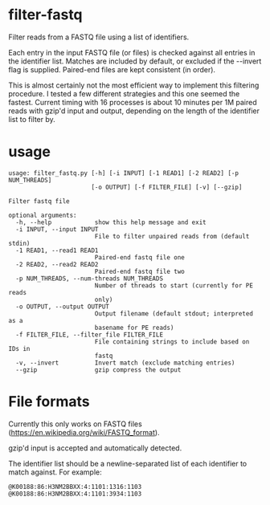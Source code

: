 # filter-fastq
Filter reads from a FASTQ file using a list of identifiers.

Each entry in the input FASTQ file (or files) is checked against all entries in the identifier list. Matches are included by default, or excluded if the --invert flag is supplied. Paired-end files are kept consistent (in order).

This is almost certainly not the most efficient way to implement this filtering procedure. I tested a few different strategies and this one seemed the fastest. Current timing with 16 processes is about 10 minutes per 1M paired reads with gzip'd input and output, depending on the length of the identifier list to filter by.

# usage 

```
usage: filter_fastq.py [-h] [-i INPUT] [-1 READ1] [-2 READ2] [-p NUM_THREADS]
                       [-o OUTPUT] [-f FILTER_FILE] [-v] [--gzip]

Filter fastq file

optional arguments:
  -h, --help            show this help message and exit
  -i INPUT, --input INPUT
                        File to filter unpaired reads from (default stdin)
  -1 READ1, --read1 READ1
                        Paired-end fastq file one
  -2 READ2, --read2 READ2
                        Paired-end fastq file two
  -p NUM_THREADS, --num-threads NUM_THREADS
                        Number of threads to start (currently for PE reads
                        only)
  -o OUTPUT, --output OUTPUT
                        Output filename (default stdout; interpreted as a
                        basename for PE reads)
  -f FILTER_FILE, --filter_file FILTER_FILE
                        File containing strings to include based on IDs in
                        fastq
  -v, --invert          Invert match (exclude matching entries)
  --gzip                gzip compress the output
```
# File formats

Currently this only works on FASTQ files (https://en.wikipedia.org/wiki/FASTQ_format).

gzip'd input is accepted and automatically detected.

The identifier list should be a newline-separated list of each identifier to match against. For example: 

```
@K00188:86:H3NM2BBXX:4:1101:1316:1103
@K00188:86:H3NM2BBXX:4:1101:3934:1103
```

